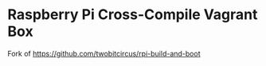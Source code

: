 # Raspberry Pi Cross-Compile Vagrant Box

Fork of https://github.com/twobitcircus/rpi-build-and-boot
